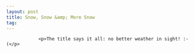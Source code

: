 ```yaml
---
layout: post
title: Snow, Snow &amp; More Snow
tag: 
---
```



                <p>The title says it all: no better weather in sight! :-(</p>
            
